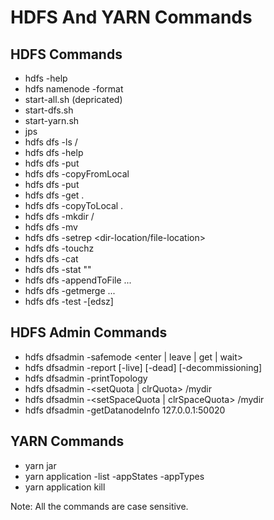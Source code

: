 # HDFS And YARN Commands
## HDFS Commands
* hdfs -help
* hdfs namenode -format
* start-all.sh 
	(depricated)
* start-dfs.sh
* start-yarn.sh
* jps
* hdfs dfs -ls /
* hdfs dfs -help
* hdfs dfs -put <local-file-location> <hdfs-paste-location>
* hdfs dfs -copyFromLocal <local-file-location> <hdfs-paste-location>
* hdfs dfs -put <local-file-location> <hdfs-cluster-url>
* hdfs dfs -get <hdfs-file-location> .<local-paste-location>
* hdfs dfs -copyToLocal <hdfs-file-location> .<local-paste-location>
* hdfs dfs -mkdir /<directory-name>
* hdfs dfs -mv <file> <move-location>
* hdfs dfs -setrep <replication-factor> <dir-location/file-location>
* hdfs dfs -touchz <file-name-with-location>
* hdfs dfs -cat <file-name-with-location>
* hdfs dfs -stat "<attributes>" <file-name-with-location>
* hdfs dfs -appendToFile <localsrc> ... <dst>
* hdfs dfs -getmerge <hdfssrc> ... <localdst>
* hdfs dfs -test -[edsz] 

## HDFS Admin Commands
* hdfs dfsadmin -safemode <enter | leave | get | wait>
* hdfs dfsadmin -report [-live] [-dead] [-decommissioning]
* hdfs dfsadmin -printTopology
* hdfs dfsadmin -<setQuota | clrQuota> /mydir
* hdfs dfsadmin -<setSpaceQuota | clrSpaceQuota> /mydir <size-in mb>
* hdfs dfsadmin -getDatanodeInfo 127.0.0.1:50020

## YARN Commands
* yarn jar <your-jar-file> <CLAUSE>
* yarn application -list -appStates <appStates-parameters> -appTypes <appTypes-parameters>
* yarn application kill <application-ID>

Note: All the commands are case sensitive.
